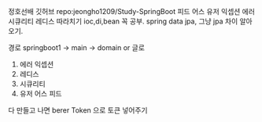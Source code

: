 정호선배 깃허브 
repo:jeongho1209/Study-SpringBoot
피드 어스 유저 익셉션 에러 시큐리티 레디스 따라치기 
ioc,di,bean 꼭 공부.
spring data jpa, 그냥 jpa 차이 알아오기.

경로 springboot1 -> main -> domain or 글로

1. 에러 익셉션
2. 레디스
3. 시큐리티
4. 유저 어스 피드


다 만들고 나면 berer Token 으로 토큰 넣어주기